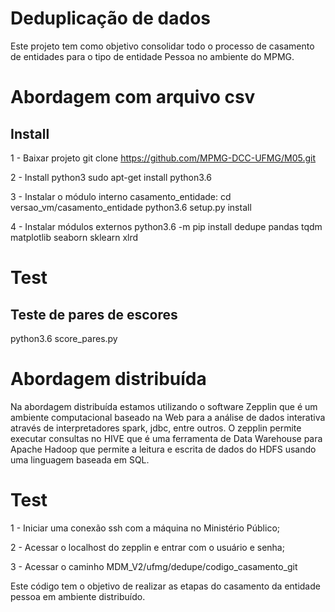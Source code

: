 # Deduplicação de dados
Este projeto tem como objetivo consolidar todo o processo de casamento de entidades para o tipo de entidade Pessoa no ambiente do MPMG.


# Abordagem com arquivo csv

## Install

1 - Baixar projeto
git clone https://github.com/MPMG-DCC-UFMG/M05.git

2 - Install python3
sudo apt-get install python3.6

3 - Instalar o módulo interno casamento_entidade:
cd versao_vm/casamento_entidade
python3.6 setup.py install

4 - Instalar módulos externos
python3.6 -m pip install dedupe pandas tqdm matplotlib seaborn sklearn xlrd

# Test

## Teste de pares de escores
python3.6 score_pares.py

# Abordagem distribuída

Na abordagem distribuída estamos utilizando o software Zepplin que é um ambiente computacional baseado na Web para a análise de dados interativa através de interpretadores spark, jdbc, entre outros. O zepplin permite executar consultas no HIVE que é uma ferramenta de Data Warehouse para Apache Hadoop que permite a leitura e escrita de dados do HDFS usando uma linguagem baseada em SQL.


# Test
1 - Iniciar uma conexão ssh com a máquina no Ministério Público;

2 - Acessar o localhost do zepplin e entrar com o usuário e senha;

3 - Acessar o caminho MDM_V2/ufmg/dedupe/codigo_casamento_git

Este código tem o objetivo de realizar as etapas do casamento da entidade pessoa em ambiente distribuído.
